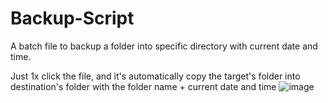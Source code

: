 # Backup-Script
A batch file to backup a folder into specific directory with current date and time.

Just 1x click the file, and it's automatically copy the target's folder into destination's folder with the folder name + current date and time
![image](https://user-images.githubusercontent.com/91197642/212534087-d2e3f99f-f617-4182-a770-56453f9e95d1.png)
